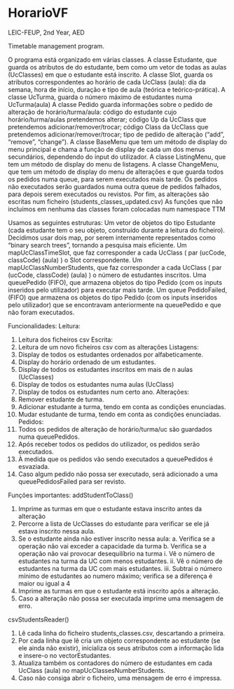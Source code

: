 # HorarioVF
LEIC-FEUP, 2nd Year, AED

Timetable management program.

O programa está organizado em várias classes. 
A classe Estudante, que guarda os atributos de do estudante, bem como um vetor de todas as aulas (UcClasses) em que o estudante está inscrito. 
A classe Slot, guarda os atributos correspondentes ao horário de cada UcClass (aula): dia da semana, hora de início, duração e tipo de aula (teórica e teórico-prática). 
A classe UcTurma, guarda o número máximo de estudantes numa UcTurma(aula)
A classe Pedido guarda informações sobre o pedido de alteração de horário/turma/aula: código do estudante cujo horário/turma/aulas pretendemos alterar; código Up da UcClass que pretendemos adicionar/remover/trocar; código Class da UcClass que pretendemos adicionar/remover/trocar; tipo de pedido de alteração (“add”, “remove”, “change”).
A classe BaseMenu que tem um método de display do menu principal e chama a função de display de cada um dos menus secundários, dependendo do input do utilizador.
A classe ListingMenu, que tem um método de display do menu de listagens.
A classe ChangeMenu, que tem um método de display do menu de alterações e que guarda todos os pedidos numa queue, para serem executados mais tarde. Os  pedidos não executados serão guardados numa outra queue de pedidos falhados, para depois serem executados ou revistos. Por fim, as alterações são escritas num ficheiro  (students_classes_updated.csv)
As funções que não incluímos em nenhuma das classes foram colocadas num namespace TTM 

Usamos as seguintes estruturas:
Um vetor de objetos do tipo Estudante (cada estudante tem o seu objeto, construído durante a leitura do ficheiro).
Decidimos usar dois map, por serem internamente representados como “binary search trees”, tornando a pesquisa mais eficiente.
Um mapUcClassTimeSlot, que faz corresponder a cada UcClass ( par (ucCode, classCode) (aula)  ) o Slot correspondente.
Um mapUcClassNumberStudents, que faz corresponder a cada UcClass ( par (ucCode, classCode) (aula)  ) o número de estudantes inscritos.
Uma queuePedido (FIFO), que armazena objetos do tipo Pedido (com os inputs inseridos pelo utilizador) para executar mais tarde.
Um queue PedidoFailed, (FIFO) que armazena os objetos do tipo Pedido (com os inputs inseridos pelo utilizador) que se encontravam anteriormente na queuePedido e que não foram executados.

Funcionalidades:
Leitura:
1.	Leitura dos ficheiros csv
Escrita:
1.	Leitura de um novo ficheiros csv com as alterações
Listagens:
1.	Display de todos os estudantes ordenados por alfabeticamente.
2.	Display do horário ordenado de um estudantes.
3.	Display de todos os estudantes inscritos em mais de n aulas (UcClasses)
4.	Display de todos os estudantes numa aulas (UcClass)
5.	Display de todos os estudantes num certo ano.
Alterações:
1.	Remover estudante de turma.
2.	Adicionar estudante a turma, tendo em conta as condições enunciadas.
3.	Mudar estudante de turma, tendo em conta as condições enunciadas.
Pedidos:
1.	Todos os pedidos de alteração de horário/turma/uc  são guardados numa queuePedidos.
2.	Após receber todos os pedidos do utilizador, os pedidos serão executados.
3.	À medida que os pedidos vão sendo executados a queuePedidos é esvaziada.
4.	Caso algum pedido não possa ser executado, será adicionado a uma queuePedidosFailed para ser revisto.

Funções importantes:
addStudentToClass()
1.	Imprime as turmas em que o estudante estava inscrito antes da alteração
2.	Percorre  a lista de UcClasses do estudante para verificar se ele já estava inscrito nessa aula.
3.	Se o estudante ainda não estiver inscrito nessa aula:
  a.	Verifica se a operação não vai exceder a capacidade da turma
  b.	Verifica se a operação não vai provocar desequilíbrio na turma
    i.	Vê o número de estudantes na turma da UC com menos estudantes. 
    ii.	Vê o número de estudantes na turma da UC com mais estudantes.
    iii.	Subtrai o número mínimo de estudantes ao numero máximo; verifica se a diferença é maior ou igual a 4
4.	Imprime  as turmas em que o estudante está inscrito após a alteração.
5.	Caso a alteração não possa ser executada imprime uma mensagem de erro.

csvStudentsReader()
1.	Lê cada linha do ficheiro students_classes.csv, descartando a primeira.
2.	Por cada linha que lê cria um objeto correspondente ao estudante (se ele ainda não existir), inicializa os seus atributos com a informação lida e insere-o no vectorEstudantes.
3.	Atualiza também os contadores do número de estudantes em cada UcClass (aula) no mapUcClassesNumberStudents.
4.	Caso não consiga abrir o ficheiro, uma mensagem de erro é impressa.

